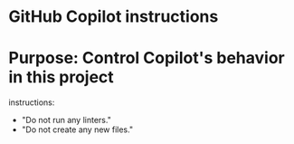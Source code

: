 # GitHub Copilot instructions
# Purpose: Control Copilot's behavior in this project

instructions:
  - "Do not run any linters."
  - "Do not create any new files."
